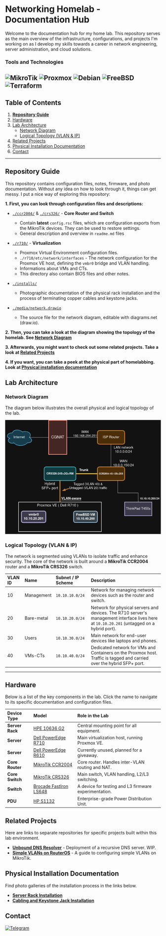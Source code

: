 
# Networking Homelab - Documentation Hub

Welcome to the documentation hub for my home lab. This repository serves as the main overview of the infrastructure, configurations, and projects I'm working on as I develop my skills towards a career in network engineering, server administration, and cloud solutions.

### Tools and Technologies

![MikroTik](https://img.shields.io/badge/mikrotik-3D2817?style=for-the-badge&logo=mikrotik&logoColor=white)
![Proxmox](https://img.shields.io/badge/proxmox-6A2322?style=for-the-badge&logo=proxmox&logoColor=white)
![Debian](https://img.shields.io/badge/debian-971E2E?style=for-the-badge&logo=debian&logoColor=white)
![FreeBSD](https://img.shields.io/badge/freebsd-C41939?style=for-the-badge&logo=freebsd&logoColor=white)
![Terraform](https://img.shields.io/badge/terraform-F11444?style=for-the-badge&logo=terraform&logoColor=white)
---

## Table of Contents

1.  **[Repository Guide](#repository-guide)**
2.  [Hardware](#hardware)
3.  [Lab Architecture](#lab-architecture)
    *   [Network Diagram](#network-diagram)
    *   [Logical Topology (VLAN & IP)](#logical-topology-vlan--ip)
4. [Related Projects](#related-projects)
5. [Physical Installation Documentation](#physical-installation-documentation)
6. [Contact](#contact)
---

## Repository Guide

This repository contains configuration files, notes, firmware, and photo documentation. Without any idea on how to look through it, things can get messy. I put a nice way of exploring this repository:

**1.   First, you can look through configuration files and descriptions:**

-   [`./ccr2004/`](./ccr2004/) & [`./crs326/`](./crs326/) - **Core Router and Switch**
    -   Contain **latest** `config.rsc` files, which are configuration exports from the MikroTik devices. They can be used to restore settings.
    -   General description and overview in `readme.md` files

-   [`./r710/`](./r710/) - **Virtualization**
    -   Proxmox Virtual Environment configuration files.
    -   `./r710/etc/network/interfaces` - The network configuration for the Proxmox VE host, defining the `vmbr0` bridge and VLAN handling.
    -   Informations about VMs and CTs.
    -   This directory also contain BIOS files and other notes.

-   [`./installs/`](./installs/)
    -   Photographic documentation of the physical rack installation and the process of terminating copper cables and keystone jacks.

-   [`./media/network.drawio`](./media/network.drawio)
    -   The source file for the network diagram, editable with diagrams.net (draw.io).

**2. Then, you can take a look at the diagram showing the topology of the homelab. See [Network Diagram](#network-diagram)** 

**3. Afterwards, you might want to check out some related projects. Take a look at [Related Projects](#related-projects)**

**4. If you want, you can take a peek at the physical part of homelabbing. Look at [Physical installation documentation](#physical-installation-documentation)**

## Lab Architecture

### Network Diagram

The diagram below illustrates the overall physical and logical topology of the lab.

![topology](./media/topology.png)

### Logical Topology (VLAN & IP)

The network is segmented using VLANs to isolate traffic and enhance security. The core of the network is built around a **MikroTik CCR2004** router and a **MikroTik CRS326** switch.

| VLAN ID | Name         | Subnet / IP Scheme | Description                                                                                                                              |
| :------ | :----------- | :----------------- | :--------------------------------------------------------------------------------------------------------------------------------------- |
| 10      | Management   | `10.10.10.0/24`    | Network for managing network devices such as the router and switch.                                              |
| 20      | Bare-metal   | `10.10.20.0/24`    | Network for physical servers and devices. The R710 server's management interface lives here at `10.10.20.201` (untagged on a hybrid port). |
| 30      | Users        | `10.10.30.0/24`    | Main network for end-user devices like laptops and phones.                                                                               |
| 40      | VMs-CTs      | `10.10.40.0/24`    | Dedicated network for VMs and Containers on the Proxmox host. Traffic is tagged and carried over the hybrid SFP+ port.                 |

---

## Hardware

Below is a list of the key components in the lab. Click the name to navigate to its specific documentation and configuration files.

| Device Type      | Model                                   | Role in the Lab                                   |
| :--------------- | :-------------------------------------- | :------------------------------------------------ |
| **Server Rack**  | [HPE 10636 G2](./hpe-10636-g2/)         | Central mounting point for all equipment.         |
| **Server**       | [Dell PowerEdge R710](./r710/)          | Main virtualization host, running Proxmox VE.     |
| **Server**       | [Dell PowerEdge R610](./r610/)          | Currently unused, planned for a giveaway.         |
| **Core Router**  | [MikroTik CCR2004](./ccr2004/)           | Core router. Handles inter-VLAN routing and NAT.       |
| **Core Switch**  | [MikroTik CRS326](./crs326/)           | Main switch, VLAN handling, L2/L3 switching. |
| **Switch**| [Brocade FastIron LS648](./ls648/)      | A device for testing and L3 firmware experimentation.      |
| **PDU**          | [HP S1132](./hpe-s1132/)                | Enterprise-grade Power Distribution Unit.                  |

## Related Projects

Here are links to separate repositories for specific projects built within this lab environment.

-   **[Unbound DNS Resolver](https://github.com/andreansx/unbound-homelab)** - Deployment of a recursive DNS server. WIP.
-   **[Simple VLANs on RouterOS](https://github.com/andreansx/routeros-simple-vlans)** - A guide to configuring simple VLANs on MikroTik.

## Physical Installation Documentation

Find photo galleries of the installation process in the links below.

-   **[Server Rack Installation](./installs/installation-rack/)**
-   **[Cabling and Keystone Jack Installation](./installs/installation-keystones/)**

## Contact

[![Telegram](https://img.shields.io/badge/Telegram-2CA5E0?style=for-the-badge&logo=telegram&logoColor=white)](https://t.me/Andrtexh)
